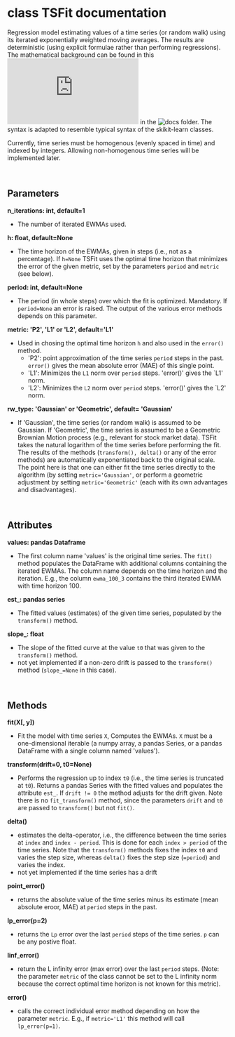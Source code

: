 # class TSFit documentation

Regression model estimating values of a time series (or random walk) using its iterated exponentially weighted moving averages. The results are deterministic (using explicit formulae rather than performing regressions). The mathematical background can be found in this ![paper](https://github.com/gmreinhart/ts-ewma-fit/tree/master/docs/documentation.md) in the ![docs](https://github.com/gmreinhart/ts-ewma-fit/tree/master/docs) folder. The syntax is adapted to resemble typical syntax of the skikit-learn classes.
<br>

Currently, time series must be homogenous (evenly spaced in time) and indexed by integers. Allowing non-homogenous time series will be implemented later.

<br>

## Parameters

**n_iterations: int, default=1**
- The number of iterated EWMAs used.

**h: float, default=None**
- The time horizon of the EWMAs, given in steps (i.e., not as a percentage). If `h=None` TSFit uses the optimal time horizon that minimizes the error of the given metric, set by the parameters `period` and `metric` (see below).

**period: int, default=None**
- The period (in whole steps) over which the fit is optimized. Mandatory. If `period=None` an error is raised. The output of the various error methods depends on this parameter.

**metric: 'P2', 'L1' or 'L2', default='L1'**
- Used in chosing the optimal time horizon `h` and also used in the `error()` method.
  - 'P2': point approximation of the time series `period` steps in the past. `error()` gives the mean absolute error (MAE) of this single point.
  - 'L1': Minimizes the `L1` norm over `period` steps. 'error()' gives the `L1' norm.
  - 'L2': Minimizes the `L2` norm over `period` steps. 'error()' gives the `L2' norm.

**rw_type: 'Gaussian' or 'Geometric', default= 'Gaussian'**
- If 'Gaussian', the time series (or random walk) is assumed to be Gaussian. If 'Geometric', the time series is assumed to be a Geometric Brownian Motion process (e.g., relevant for stock market data). TSFit takes the natural logarithm of the time series before performing the fit. The results of the methods (`transform(), delta()` or any of the error methods) are automatically exponentiated back to the original scale. The point here is that one can either fit the time series directly to the algorithm (by setting `metric='Gaussian'`, or perform a geometric adjustment by setting `metric='Geometric'` (each with its own advantages and disadvantages).

<br>

## Attributes

**values: pandas Dataframe**
- The first column name 'values' is the original time series. The `fit()` method populates the DataFrame with additional columns containing the iterated EWMAs. The column name depends on the time horizon and the iteration. E.g., the column `ewma_100_3` contains the third iterated EWMA with time horizon 100.

**est_: pandas series**
- The fitted values (estimates) of the given time series, populated by the `transform()` method.

**slope_: float**
- The slope of the fitted curve at the value `t0` that was given to the `transform()` method.
- not yet implemented if a non-zero drift is passed to the `transform()` method (`slope_=None` in this case).

<br>

## Methods

**fit(X[, y])**
- Fit the model with time series `X`, Computes the EWMAs. `X` must be a one-dimensional iterable (a numpy array, a pandas Series, or a pandas DataFrame with a single column named 'values').

**transform(drift=0, t0=None)**
- Performs the regression up to index `t0` (i.e., the time series is truncated at `t0`). Returns a pandas Series with the fitted values and populates the attribute `est_`. If `drift != 0` the method adjusts for the drift given. Note there is no `fit_transform()` method, since the parameters `drift` and `t0` are passed to `transform()` but not `fit()`.

**delta()**
- estimates the delta-operator, i.e., the difference between the time series at `index` and `index - period`. This is done for each `index > period` of the time series. Note that the `transform()` methods fixes the index `t0` and varies the step size, whereas `delta()` fixes the step size (`=period`) and varies the index.
- not yet implemented if the time series has a drift

**point_error()**
- returns the absolute value of the time series minus its estimate (mean absolute eroor, MAE) at `period` steps in the past.

**lp_error(p=2)**
- returns the `Lp` error over the last `period` steps of the time series. `p` can be any postive float.

**linf_error()**
- return the L infinity error (max error) over the last `period` steps. (Note: the parameter `metric` of the class cannot be set to the L infinity norm because the correct optimal time horizon is not known for this metric). 

**error()**
- calls the correct individual error method depending on how the parameter `metric`. E.g., if `metric='L1'` this method will call `lp_error(p=1)`. 